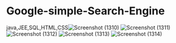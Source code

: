 # Google-simple-Search-Engine
java,JEE,SQL,HTML,CSS![Screenshot (1310)](https://user-images.githubusercontent.com/124766145/229329425-9982e55e-ce9a-44e7-98ab-cd016032bc7f.png)
![Screenshot (1311)](https://user-images.githubusercontent.com/124766145/229329427-a5f49ceb-4403-4eb9-963c-713c9c856e02.png)
![Screenshot (1312)](https://user-images.githubusercontent.com/124766145/229329428-43fd5c68-0075-417e-a79b-2d1f7f7e18c6.png)
![Screenshot (1313)](https://user-images.githubusercontent.com/124766145/229329430-0041952c-6182-4487-81c9-35f020f4b1ec.png)
![Screenshot (1314)](https://user-images.githubusercontent.com/124766145/229329432-30956602-8abf-4df4-84fb-0240cc5789b0.png)

